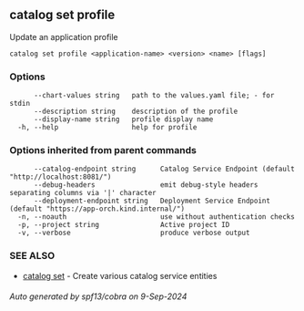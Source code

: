 ## catalog set profile

Update an application profile

```
catalog set profile <application-name> <version> <name> [flags]
```

### Options

```
      --chart-values string   path to the values.yaml file; - for stdin
      --description string    description of the profile
      --display-name string   profile display name
  -h, --help                  help for profile
```

### Options inherited from parent commands

```
      --catalog-endpoint string      Catalog Service Endpoint (default "http://localhost:8081/")
      --debug-headers                emit debug-style headers separating columns via '|' character
      --deployment-endpoint string   Deployment Service Endpoint (default "https://app-orch.kind.internal/")
  -n, --noauth                       use without authentication checks
  -p, --project string               Active project ID
  -v, --verbose                      produce verbose output
```

### SEE ALSO

* [catalog set](catalog_set.md)	 - Create various catalog service entities

###### Auto generated by spf13/cobra on 9-Sep-2024
